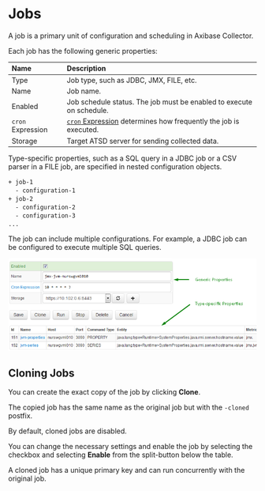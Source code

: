 # Jobs

A job is a primary unit of configuration and scheduling in Axibase Collector.

Each job has the following generic properties:

| **Name** | **Description** |
|:--- |:---|
| Type | Job type, such as JDBC, JMX, FILE, etc.|
| Name | Job name. |
| Enabled | Job schedule status. The job must be enabled to execute on schedule. |
| `cron` Expression | [`cron` Expression](./scheduling.md#cron-expressions) determines how frequently the job is executed.
| Storage | Target ATSD server for sending collected data. |

Type-specific properties, such as a SQL query in a JDBC job or a CSV parser in a FILE job, are specified in nested configuration objects.

```sh
+ job-1
  - configuration-1
+ job-2
  - configuration-2
  - configuration-3
...
```

The job can include multiple configurations. For example, a JDBC job can be configured to execute multiple SQL queries.

![](./images/job-properties.png)

## Cloning Jobs

You can create the exact copy of the job by clicking **Clone**.

The copied job has the same name as the original job but with the `-cloned` postfix.

By default, cloned jobs are disabled.

You can change the necessary settings and enable the job by selecting the checkbox and selecting **Enable** from the split-button below the table.

A cloned job has a unique primary key and can run concurrently with the original job.
